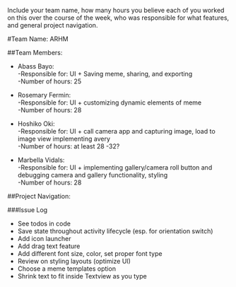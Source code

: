 Include your team name, how many hours you believe each of
you worked on this over the course of the week, who was responsible for what features, 
and general project navigation.

#Team Name: ARHM

##Team Members:

* Abass Bayo:  
  -Responsible for: UI + Saving meme, sharing, and exporting  
  -Number of hours: 25

* Rosemary Fermin:  
  -Responsible for: UI + customizing dynamic elements of meme   
  -Number of hours: 28 

* Hoshiko Oki:  
  -Responsible for: UI + call camera app and capturing image, load to image view implementing avery   
  -Number of hours: at least 28 -32?

* Marbella Vidals:    
  -Responsible for: UI + implementing gallery/camera roll button and debugging camera and gallery functionality, styling   
  -Number of hours: 28

##Project Navigation: 



###Issue Log

- See todos in code
- Save state throughout activity lifecycle (esp. for orientation switch)
- Add icon launcher
- Add drag text feature
- Add different font size, color, set proper font type
- Review on styling layouts (optimize UI)
- Choose a meme templates option
- Shrink text to fit inside Textview as you type


